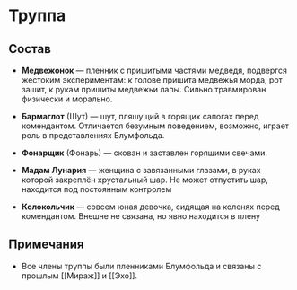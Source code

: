 # Труппа

## Состав

- **Медвежонок** — пленник с пришитыми частями медведя, подвергся жестоким экспериментам: к голове пришита медвежья морда, рот зашит, к рукам пришиты медвежьи лапы. Сильно травмирован физически и морально.

- **Бармаглот** (Шут) — шут, пляшущий в горящих сапогах перед комендантом. Отличается безумным поведением, возможно, играет роль в представлениях Блумфольда.

- **Фонарщик** (Фонарь) — скован и заставлен горящими свечами.

- **Мадам Лунария** — женщина с завязанными глазами, в руках которой закреплён хрустальный шар. Не может отпустить шар, находится под постоянным контролем

- **Колокольчик** — совсем юная девочка, сидящая на коленях перед комендантом. Внешне не связана, но явно находится в плену

## Примечания
- Все члены труппы были пленниками Блумфольда и связаны с прошлым [[Мираж]] и [[Эхо]].